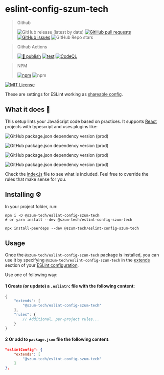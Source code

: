 # eslint-config-szum-tech

> Github
> 
>![GitHub release (latest by date)](https://img.shields.io/github/v/release/JanSzewczyk/eslint-config-szum-tech)
[![GitHub pull requests](https://img.shields.io/github/issues-pr/JanSzewczyk/eslint-config-szum-tech)](https://github.com/JanSzewczyk/eslint-config-szum-tech/pulls)
[![GitHub issues](https://img.shields.io/github/issues/JanSzewczyk/eslint-config-szum-tech)](https://github.com/JanSzewczyk/eslint-config-szum-tech/issues)
![GitHub Repo stars](https://img.shields.io/github/stars/JanSzewczyk/eslint-config-szum-tech?style=social)

> Github Actions
> 
>[![🚀 publish](https://github.com/JanSzewczyk/eslint-config-szum-tech/actions/workflows/publish.yml/badge.svg?branch=main)](https://github.com/JanSzewczyk/eslint-config-szum-tech/actions/workflows/publish.yml)
[![test](https://github.com/JanSzewczyk/eslint-config-szum-tech/actions/workflows/test.yml/badge.svg?branch=main)](https://github.com/JanSzewczyk/eslint-config-szum-tech/actions/workflows/test.yml)
[![CodeQL](https://github.com/JanSzewczyk/eslint-config-szum-tech/actions/workflows/codeql.yml/badge.svg?branch=main)](https://github.com/JanSzewczyk/eslint-config-szum-tech/actions/workflows/codeql.yml)


> NPM
>
>[![npm](https://img.shields.io/npm/v/@szum-tech/eslint-config-szum-tech)](https://www.npmjs.com/package/@szum-tech/eslint-config-szum-tech)
![npm](https://img.shields.io/npm/dm/@szum-tech/eslint-config-szum-tech)

[![MIT License](https://img.shields.io/badge/license-MIT-red.svg?style=flat)](https://github.com/JanSzewczyk/eslint-config-szum-tech/blob/main/LICENSE)

These are settings for ESLint working as [shareable config](http://eslint.org/docs/developer-guide/shareable-configs.html).

## What it does 🤔

This setup lints your JavaScript code based on practices. It supports [React](https://reactjs.org/) projects with typescript and uses plugins like:

![GitHub package.json dependency version (prod)](https://img.shields.io/github/package-json/dependency-version/JanSzewczyk/eslint-config-szum-tech/eslint-plugin-import)

![GitHub package.json dependency version (prod)](https://img.shields.io/github/package-json/dependency-version/JanSzewczyk/eslint-config-szum-tech/eslint-plugin-jest)


![GitHub package.json dependency version (prod)](https://img.shields.io/github/package-json/dependency-version/JanSzewczyk/eslint-config-szum-tech/eslint-plugin-react)

![GitHub package.json dependency version (prod)](https://img.shields.io/github/package-json/dependency-version/JanSzewczyk/eslint-config-szum-tech/eslint-plugin-react-hooks)

Check the [index.js](https://github.com/JanSzewczyk/eslint-config-szum-tech/blob/main/index.js) file to see what is included. Feel free to override the rules that make sense for you.

## Installing ⚙️
In your project folder, run:
```
npm i -D @szum-tech/eslint-config-szum-tech 
# or yarn install --dev @szum-tech/eslint-config-szum-tech

npx install-peerdeps --dev @szum-tech/eslint-config-szum-tech
```

## Usage

Once the `@szum-tech/eslint-config-szum-tech` package is installed, you can use it by specifying 
`@szum-tech/eslint-config-szum-tech` in the [extends](https://eslint.org/docs/user-guide/configuring/#extending-configuration-files) 
section of your [ESLint configuration](https://eslint.org/docs/user-guide/configuring/).

Use one of following way:

#### 1 Create (or update) a `.eslintrc` file with the following content: 
```js
{
    "extends": [
        "@szum-tech/eslint-config-szum-tech"
    ], 
    "rules": {
        // Additional, per-project rules...
    }
}
```
#### 2 Or add to `package.json` file the following content: 
```json
"eslintConfig": {
    "extends": [
        "@szum-tech/eslint-config-szum-tech"
    ]
},
```

